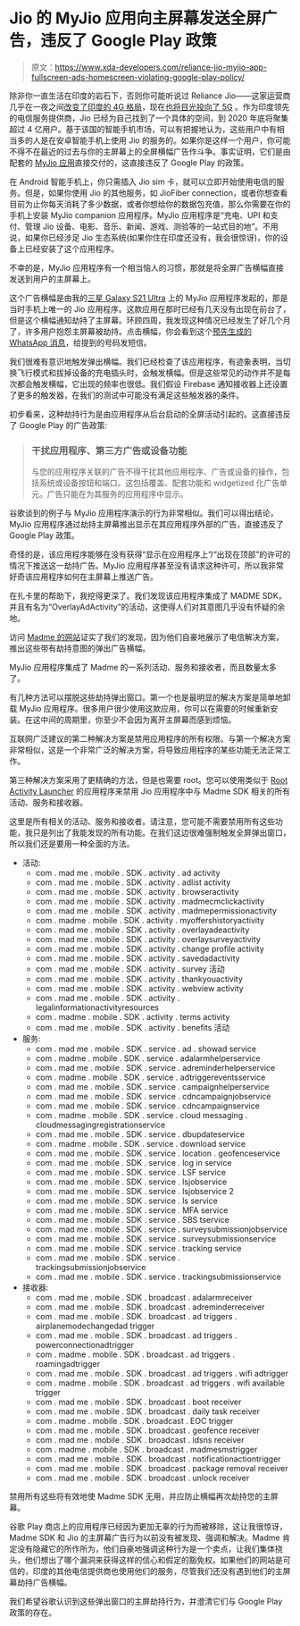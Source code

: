 # Jio 的 MyJio 应用向主屏幕发送全屏广告，违反了 Google Play 政策

> 原文：<https://www.xda-developers.com/reliance-jio-myjio-app-fullscreen-ads-homescreen-violating-google-play-policy/>

除非你一直生活在印度的岩石下，否则你可能听说过 Reliance Jio——这家运营商几乎在一夜之间[改变了印度的 4G 格局](https://www.xda-developers.com/reliance-jio-crosses-100-million-subscribers-in-india-in-5-months-launches-jio-prime-subscription-plan/)，现在[也将目光投向了 5G](https://www.xda-developers.com/reliance-jio-enter-india-5g-market-early-2021/) 。作为印度领先的电信服务提供商，Jio 已经为自己找到了一个具体的空间，到 2020 年底将聚集超过 4 亿用户。基于该国的智能手机市场，可以有把握地认为，这些用户中有相当多的人是在安卓智能手机上使用 Jio 的服务的。如果你是这样一个用户，你可能不得不在最近的过去与你的主屏幕上的全屏横幅广告作斗争。事实证明，它们是由配套的 [MyJio 应用](https://play.google.com/store/apps/details?id=com.jio.myjio)直接交付的，这直接违反了 Google Play 的政策。

在 Android 智能手机上，你只需插入 Jio sim 卡，就可以立即开始使用电信的服务。但是，如果你使用 Jio 的其他服务，如 JioFiber connection，或者你想查看目前为止你每天消耗了多少数据，或者你想给你的数据包充值，那么你需要在你的手机上安装 MyJio companion 应用程序。MyJio 应用程序是“充电、UPI 和支付、管理 Jio 设备、电影、音乐、新闻、游戏、测验等的一站式目的地”。不用说，如果你已经涉足 Jio 生态系统(如果你住在印度还没有，我会很惊讶)，你的设备上已经安装了这个应用程序。

不幸的是，MyJio 应用程序有一个相当恼人的习惯，那就是将全屏广告横幅直接发送到用户的主屏幕上。

这个广告横幅是由我的[三星 Galaxy S21 Ultra](https://www.xda-developers.com/samsung-galaxy-s21/) 上的 MyJio 应用程序发起的，那是当时手机上唯一的 Jio 应用程序。这款应用在那时已经有几天没有出现在前台了，但是这个横幅通知劫持了主屏幕。环顾四周，我发现这种情况已经发生了好几个月了，许多用户抱怨主屏幕被劫持。点击横幅，你会看到这个[预先生成的 WhatsApp 消息](https://wa.me/917000770007/?text=hi)，给提到的号码发短信。

我们很难有意识地触发弹出横幅。我们已经检查了该应用程序，有迹象表明，当切换飞行模式和拔掉设备的充电插头时，会触发横幅。但是这些常见的动作并不是每次都会触发横幅，它出现的频率也很低。我们假设 Firebase 通知接收器上还设置了更多的触发器，在我们的测试中可能没有满足这些触发器的条件。

初步看来，这种劫持行为是由应用程序从后台启动的全屏活动引起的。这直接违反了 Google Play 的广告政策:

> ### 干扰应用程序、第三方广告或设备功能
> 
> 与您的应用程序关联的广告不得干扰其他应用程序、广告或设备的操作，包括系统或设备按钮和端口。这包括覆盖、配套功能和 widgetized 化广告单元。广告只能在为其服务的应用程序中显示。

谷歌谈到的例子与 MyJio 应用程序演示的行为非常相似。我们可以得出结论，MyJio 应用程序通过劫持主屏幕推出显示在其应用程序外部的广告，直接违反了 Google Play 政策。

奇怪的是，该应用程序能够在没有获得“显示在应用程序上”/“出现在顶部”的许可的情况下推送这一劫持广告。MyJio 应用程序甚至没有请求这种许可，所以我非常好奇该应用程序如何在主屏幕上推送广告。

在扎卡里的帮助下，我挖得更深了。我们发现该应用程序集成了 MADME SDK，并且有名为“OverlayAdActivity”的活动，这使得人们对其意图几乎没有怀疑的余地。

访问 [Madme 的网站](https://www.mad-me.com/solutions)证实了我们的发现，因为他们自豪地展示了电信解决方案，推出这些带有劫持意图的弹出广告横幅。

MyJio 应用程序集成了 Madme 的一系列活动、服务和接收者，而且数量太多了。

有几种方法可以摆脱这些劫持弹出窗口。第一个也是最明显的解决方案是简单地卸载 MyJio 应用程序。很多用户很少使用这款应用，你可以在需要的时候重新安装。在这中间的周期里，你至少不会因为离开主屏幕而感到烦恼。

互联网广泛建议的第二种解决方案是禁用应用程序的所有权限。与第一个解决方案非常相似，这是一个非常广泛的解决方案，将导致应用程序的某些功能无法正常工作。

第三种解决方案采用了更精确的方法，但是也需要 root。您可以使用类似于 [Root Activity Launcher](https://play.google.com/store/apps/details?id=tk.zwander.rootactivitylauncher) 的应用程序来禁用 Jio 应用程序中与 Madme SDK 相关的所有活动、服务和接收器。

这里是所有相关的活动、服务和接收者。请注意，您可能不需要禁用所有这些功能，我只是列出了我能发现的所有功能。在我们这边很难强制触发全屏弹出窗口，所以我们还是要用一种全面的方法。

*   活动:
    *   com . mad me . mobile . SDK . activity . ad activity
    *   com . mad me . mobile . SDK . activity . adlist activity
    *   com . mad me . mobile . SDK . activity . browseractivity
    *   com . mad me . mobile . SDK . activity . madmecmclickactivity
    *   com . mad me . mobile . SDK . activity . madmepermissionactivity
    *   com . madme . mobile . SDK . activity . myoffershistoryactivity
    *   com . mad me . mobile . SDK . activity . overlayadeactivity
    *   com . mad me . mobile . SDK . activity . overlaysurveyactivity
    *   com . mad me . mobile . SDK . activity . change profile activity
    *   com . mad me . mobile . SDK . activity . savedadactivity
    *   com . mad me . mobile . SDK . activity . survey 活动
    *   com . mad me . mobile . SDK . activity . thankyouactivity
    *   com . mad me . mobile . SDK . activity . webview activity
    *   com . mad me . mobile . SDK . activity . legalinformationactivityresources
    *   com . madme . mobile . SDK . activity . terms activity
    *   com . mad me . mobile . SDK . activity . benefits 活动
*   服务:
    *   com . mad me . mobile . SDK . service . ad . showad service
    *   com . madme . mobile . SDK . service . adalarmhelperservice
    *   com . mad me . mobile . SDK . service . adreminderhelperservice
    *   com . madme . mobile . SDK . service . adtriggereventsservice
    *   com . mad me . mobile . SDK . service . campaignhelperservice
    *   com . mad me . mobile . SDK . service . cdncampaignjobservice
    *   com . mad me . mobile . SDK . service . cdncampaignservice
    *   com . madme . mobile . SDK . service . cloud messaging . cloudmessagingregistrationservice
    *   com . mad me . mobile . SDK . service . dbupdateservice
    *   com . madme . mobile . SDK . service . download service
    *   com . mad me . mobile . SDK . service . location . geofenceservice
    *   com . mad me . mobile . SDK . service . log in service
    *   com . mad me . mobile . SDK . service . LSF service
    *   com . mad me . mobile . SDK . service . lsjobservice
    *   com . mad me . mobile . SDK . service . lsjobservice 2
    *   com . mad me . mobile . SDK . service . ls service
    *   com . mad me . mobile . SDK . service . MFA service
    *   com . mad me . mobile . SDK . service . SBS tservice
    *   com . mad me . mobile . SDK . service . surveysubmissionjobservice
    *   com . mad me . mobile . SDK . service . surveysubmissionservice
    *   com . mad me . mobile . SDK . service . tracking service
    *   com . mad me . mobile . SDK . service . trackingsubmissionjobservice
    *   com . mad me . mobile . SDK . service . trackingsubmissionservice
*   接收器:
    *   com . mad me . mobile . SDK . broadcast . adalarmreceiver
    *   com . mad me . mobile . SDK . broadcast . adreminderreceiver
    *   com . mad me . mobile . SDK . broadcast . ad triggers . airplanemodechangedad trigger
    *   com . mad me . mobile . SDK . broadcast . ad triggers . powerconnectionadtrigger
    *   com . madme . mobile . SDK . broadcast . ad triggers . roamingadtrigger
    *   com . mad me . mobile . SDK . broadcast . ad triggers . wifi adtrigger
    *   com . madme . mobile . SDK . broadcast . ad triggers . wifi available trigger
    *   com . mad me . mobile . SDK . broadcast . boot receiver
    *   com . mad me . mobile . SDK . broadcast . daily task receiver
    *   com . madme . mobile . SDK . broadcast . EOC trigger
    *   com . mad me . mobile . SDK . broadcast . geofence receiver
    *   com . mad me . mobile . SDK . broadcast . idsns receiver
    *   com . madme . mobile . SDK . broadcast . madmesmstrigger
    *   com . mad me . mobile . SDK . broadcast . notificationactiontrigger
    *   com . mad me . mobile . SDK . broadcast . package removal receiver
    *   com . mad me . mobile . SDK . broadcast . unlock receiver

禁用所有这些将有效地使 Madme SDK 无用，并应防止横幅再次劫持您的主屏幕。

谷歌 Play 商店上的应用程序已经因为更加无辜的行为而被移除，这让我很惊讶，Madme SDK 和 Jio 的主屏幕广告行为以前没有被发现、强调和解决。Madme 肯定没有隐藏它的所作所为，他们自豪地强调这种行为是一个卖点，让我们集体挠头，他们想出了哪个漏洞来获得这样的信心和假定的豁免权。如果他们的网站是可信的，印度的其他电信提供商也使用他们的服务，尽管我们还没有遇到他们的主屏幕劫持广告横幅。

我们希望谷歌认识到这些弹出窗口的主屏劫持行为，并澄清它们与 Google Play 政策的存在。
